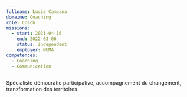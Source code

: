```yaml
---
fullname: Lucie Campana
domaine: Coaching
role: Coach
missions:
  - start: 2021-04-16
    end: 2022-03-06
    status: independent
    employer: NUMA
competences:
  - Coaching
  - Communication
---
```

Spécialiste démocratie participative, accompagnement du changement, transformation des territoires.